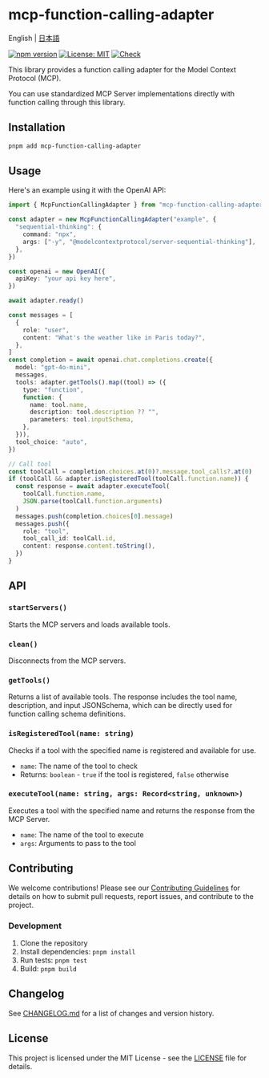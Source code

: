 # mcp-function-calling-adapter

English | [日本語](./README.ja.md)

[![npm version](https://badge.fury.io/js/mcp-function-calling-adapter.svg)](https://badge.fury.io/js/mcp-function-calling-adapter)
[![License: MIT](https://img.shields.io/badge/License-MIT-yellow.svg)](https://opensource.org/licenses/MIT)
[![Check](https://github.com/d-kimuson/mcp-function-calling-adapter/workflows/Check/badge.svg)](https://github.com/d-kimuson/mcp-function-calling-adapter/actions)

This library provides a function calling adapter for the Model Context Protocol (MCP).

You can use standardized MCP Server implementations directly with function calling through this library.

## Installation

```bash
pnpm add mcp-function-calling-adapter
```

## Usage

Here's an example using it with the OpenAI API:

```typescript
import { McpFunctionCallingAdapter } from "mcp-function-calling-adapter"

const adapter = new McpFunctionCallingAdapter("example", {
  "sequential-thinking": {
    command: "npx",
    args: ["-y", "@modelcontextprotocol/server-sequential-thinking"],
  },
})

const openai = new OpenAI({
  apiKey: "your api key here",
})

await adapter.ready()

const messages = [
  {
    role: "user",
    content: "What's the weather like in Paris today?",
  },
]
const completion = await openai.chat.completions.create({
  model: "gpt-4o-mini",
  messages,
  tools: adapter.getTools().map((tool) => ({
    type: "function",
    function: {
      name: tool.name,
      description: tool.description ?? "",
      parameters: tool.inputSchema,
    },
  })),
  tool_choice: "auto",
})

// Call tool
const toolCall = completion.choices.at(0)?.message.tool_calls?.at(0)
if (toolCall && adapter.isRegisteredTool(toolCall.function.name)) {
  const response = await adapter.executeTool(
    toolCall.function.name,
    JSON.parse(toolCall.function.arguments)
  )
  messages.push(completion.choices[0].message)
  messages.push({
    role: "tool",
    tool_call_id: toolCall.id,
    content: response.content.toString(),
  })
}
```

## API

### `startServers()`

Starts the MCP servers and loads available tools.

### `clean()`

Disconnects from the MCP servers.

### `getTools()`

Returns a list of available tools.
The response includes the tool name, description, and input JSONSchema, which can be directly used for function calling schema definitions.

### `isRegisteredTool(name: string)`

Checks if a tool with the specified name is registered and available for use.

- `name`: The name of the tool to check
- Returns: `boolean` - `true` if the tool is registered, `false` otherwise

### `executeTool(name: string, args: Record<string, unknown>)`

Executes a tool with the specified name and returns the response from the MCP Server.

- `name`: The name of the tool to execute
- `args`: Arguments to pass to the tool

## Contributing

We welcome contributions! Please see our [Contributing Guidelines](CONTRIBUTING.md) for details on how to submit pull requests, report issues, and contribute to the project.

### Development

1. Clone the repository
2. Install dependencies: `pnpm install`
3. Run tests: `pnpm test`
4. Build: `pnpm build`

## Changelog

See [CHANGELOG.md](CHANGELOG.md) for a list of changes and version history.

## License

This project is licensed under the MIT License - see the [LICENSE](LICENSE) file for details.
